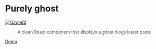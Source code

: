 # Purely ghost

[![CircleCI](https://circleci.com/gh/mariushe/purely-ghost.svg?style=svg)](https://circleci.com/gh/mariushe/purely-ghost)

> A clean React component that displays a ghost blogs latest posts

[Demo](https://mariusherring.netlify.com) 